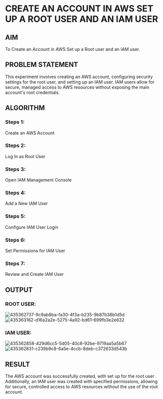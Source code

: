  # CREATE AN  ACCOUNT IN AWS SET UP A ROOT USER AND AN IAM USER 
  ## AIM
  To Create an Account in AWS Set up a Root user and an IAM user.
   
## PROBLEM STATEMENT
This experiment involves creating an AWS account, configuring security settings for the root user, and setting up an IAM user. IAM users allow for secure, managed access to AWS resources without exposing the main account's root credentials.

    

## ALGORITHM
 ### Steps 1:
 Create an AWS Account
 ### Steps 2:
 Log In as Root User
 ### Steps 3:
 Open IAM Management Console
 ### Steps 4:
 Add a New IAM User
 ### Steps 5:
 Configure IAM User Login
 ### Steps 6:
  Set Permissions for IAM User
 ### Steps 7:
 Review and Create IAM User
   


## OUTPUT
 ### ROOT USER:
![435362737-9c9ab8ba-fa30-4f3a-b235-9b87b36b1d5d](https://github.com/user-attachments/assets/2f5624a6-0e6e-4566-bb46-e892b03d9423)
![435363162-d16a2a2e-5275-4a92-bd61-699fb3e2e632](https://github.com/user-attachments/assets/d168124e-f5f3-4e56-8209-d29765f5ca4a)
 ### IAM USER:
![435362858-429d6cc5-5d05-40c8-92be-9719aa5a5b67](https://github.com/user-attachments/assets/39169cdb-fcc2-42a0-af2c-39000e258d88)
![435362831-c239b9c8-6a5e-4ccb-8deb-c372633d543b](https://github.com/user-attachments/assets/0a4d78ca-fe2a-43db-90bb-3a474be9f4e8)


## RESULT
The AWS account was successfully created, with set up for the root user . Additionally, an IAM user was created with specified permissions, allowing for secure, controlled access to AWS resources without the use of the root account.
 

  


